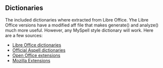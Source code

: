 Dictionaries
------------
The included dictionaries where extracted from Libre Office. Yhe Libre Office versions have a modified aff file that makes generate() and analyze() much more useful. However, any MySpell style dictionary will work. Here are a few sources:

* [Libre Office dictionaries](http://cgit.freedesktop.org/libreoffice/dictionaries/tree/)
* [Official Aspell dictionaries](http://wordlist.aspell.net/dicts/)
* [Open Office extensions](http://extensions.services.openoffice.org/dictionary)
* [Mozilla Extensions](https://addons.mozilla.org/en-us/firefox/language-tools/)
